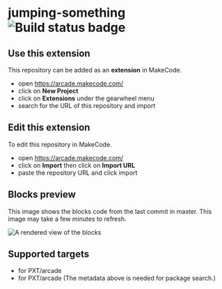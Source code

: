 # jumping-something ![Build status badge](https://github.com/dressedcode/jumping-something/workflows/MakeCode/badge.svg)



## Use this extension

This repository can be added as an **extension** in MakeCode.

* open https://arcade.makecode.com/
* click on **New Project**
* click on **Extensions** under the gearwheel menu
* search for the URL of this repository and import

## Edit this extension

To edit this repository in MakeCode.

* open https://arcade.makecode.com/
* click on **Import** then click on **Import URL**
* paste the repository URL and click import

## Blocks preview

This image shows the blocks code from the last commit in master.
This image may take a few minutes to refresh.

![A rendered view of the blocks](https://github.com/dressedcode/jumping-something/raw/master/.makecode/blocks.png)

## Supported targets

* for PXT/arcade
* for PXT/arcade
(The metadata above is needed for package search.)

